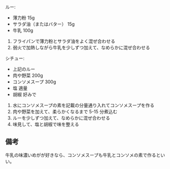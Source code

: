 ルー:

- 薄力粉 15g
- サラダ油（またはバター） 15g
- 牛乳 100g

1. フライパンで薄力粉とサラダ油をよく混ぜ合わせる
2. 弱火で加熱しながら牛乳を少しずつ加えて、なめらかに混ぜ合わせる

シチュー:

- 上記のルー
- 肉や野菜 200g
- コンソメスープ 300g
- 塩 適量
- 胡椒 好みで

1. 水にコンソメスープの素を記載の分量通り入れてコンソメスープを作る
2. 肉や野菜を加えて、柔らかくなるまで 5-15 分煮込む
3. ルーを少しずつ加えて、なめらかに混ぜ合わせる
4. 味見して、塩と胡椒で味を整える

## 備考

牛乳の味濃いめがが好きなら、コンソメスープも牛乳とコンソメの素で作るといい。
